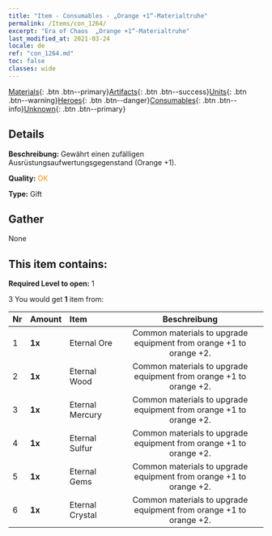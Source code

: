 ```yaml
---
title: "Item - Consumables - „Orange +1“-Materialtruhe"
permalink: /Items/con_1264/
excerpt: "Era of Chaos  „Orange +1“-Materialtruhe"
last_modified_at: 2021-03-24
locale: de
ref: "con_1264.md"
toc: false
classes: wide
---
```

 [Materials](/de/Items/){: .btn .btn--primary}[Artifacts](/de/Items/Artifacts/){: .btn .btn--success}[Units](/de/Items/Units/){: .btn .btn--warning}[Heroes](/de/Items/Heroes/){: .btn .btn--danger}[Consumables](/de/Items/Consumables/){: .btn .btn--info}[Unknown](/de/Items/Unknown/){: .btn .btn--primary}

## Details
 **Beschreibung:** Gewährt einen zufälligen Ausrüstungsaufwertungsgegenstand (Orange +1).

 **Quality:** <span style="color: #FF8C00">OK</span>

 **Type:** Gift

## Gather

  None

## This item contains:

 **Required Level to open:** 1

 3 You would get **1** item  from:

  | Nr | Amount |     Item    | Beschreibung |
  |:---|:-------|:------------|:-----------:|
  | 1 |  **1x** | Eternal Ore | Common materials to upgrade equipment from orange +1 to orange +2.  | 
  | 2 |  **1x** | Eternal Wood | Common materials to upgrade equipment from orange +1 to orange +2.  | 
  | 3 |  **1x** | Eternal Mercury | Common materials to upgrade equipment from orange +1 to orange +2.  | 
  | 4 |  **1x** | Eternal Sulfur | Common materials to upgrade equipment from orange +1 to orange +2.  | 
  | 5 |  **1x** | Eternal Gems | Common materials to upgrade equipment from orange +1 to orange +2.  | 
  | 6 |  **1x** | Eternal Crystal | Common materials to upgrade equipment from orange +1 to orange +2.  | 
